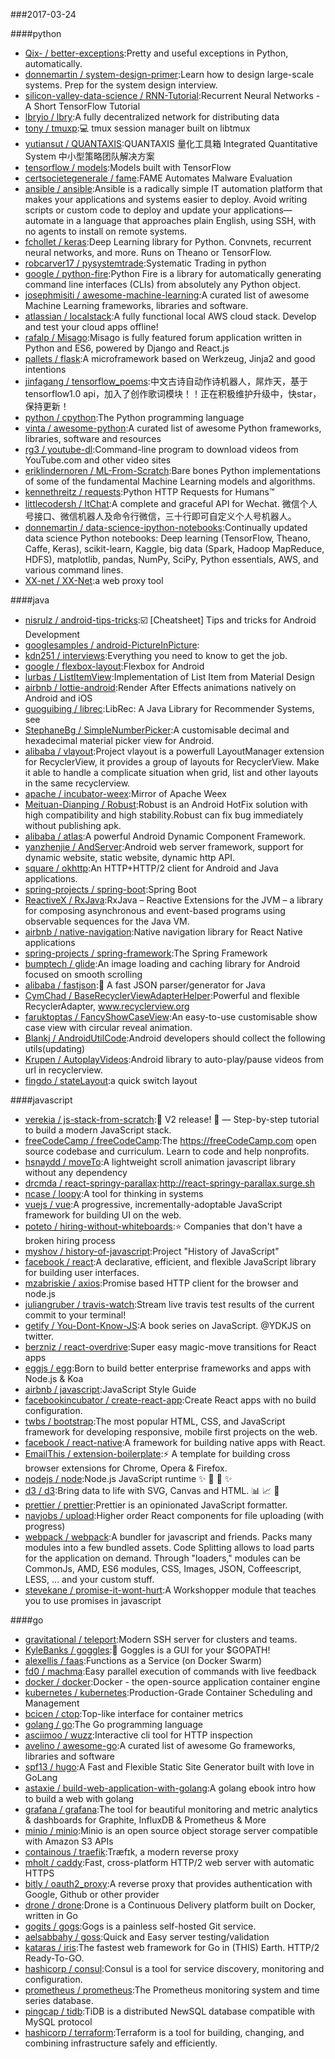 ###2017-03-24

####python
* [Qix- / better-exceptions](https://github.com/Qix-/better-exceptions):Pretty and useful exceptions in Python, automatically.
* [donnemartin / system-design-primer](https://github.com/donnemartin/system-design-primer):Learn how to design large-scale systems. Prep for the system design interview.
* [silicon-valley-data-science / RNN-Tutorial](https://github.com/silicon-valley-data-science/RNN-Tutorial):Recurrent Neural Networks - A Short TensorFlow Tutorial
* [lbryio / lbry](https://github.com/lbryio/lbry):A fully decentralized network for distributing data
* [tony / tmuxp](https://github.com/tony/tmuxp):💻 tmux session manager built on libtmux
* [yutiansut / QUANTAXIS](https://github.com/yutiansut/QUANTAXIS):QUANTAXIS 量化工具箱 Integrated Quantitative System 中小型策略团队解决方案
* [tensorflow / models](https://github.com/tensorflow/models):Models built with TensorFlow
* [certsocietegenerale / fame](https://github.com/certsocietegenerale/fame):FAME Automates Malware Evaluation
* [ansible / ansible](https://github.com/ansible/ansible):Ansible is a radically simple IT automation platform that makes your applications and systems easier to deploy. Avoid writing scripts or custom code to deploy and update your applications— automate in a language that approaches plain English, using SSH, with no agents to install on remote systems.
* [fchollet / keras](https://github.com/fchollet/keras):Deep Learning library for Python. Convnets, recurrent neural networks, and more. Runs on Theano or TensorFlow.
* [robcarver17 / pysystemtrade](https://github.com/robcarver17/pysystemtrade):Systematic Trading in python
* [google / python-fire](https://github.com/google/python-fire):Python Fire is a library for automatically generating command line interfaces (CLIs) from absolutely any Python object.
* [josephmisiti / awesome-machine-learning](https://github.com/josephmisiti/awesome-machine-learning):A curated list of awesome Machine Learning frameworks, libraries and software.
* [atlassian / localstack](https://github.com/atlassian/localstack):A fully functional local AWS cloud stack. Develop and test your cloud apps offline!
* [rafalp / Misago](https://github.com/rafalp/Misago):Misago is fully featured forum application written in Python and ES6, powered by Django and React.js
* [pallets / flask](https://github.com/pallets/flask):A microframework based on Werkzeug, Jinja2 and good intentions
* [jinfagang / tensorflow_poems](https://github.com/jinfagang/tensorflow_poems):中文古诗自动作诗机器人，屌炸天，基于tensorflow1.0 api，加入了创作歌词模块！！正在积极维护升级中，快star，保持更新！
* [python / cpython](https://github.com/python/cpython):The Python programming language
* [vinta / awesome-python](https://github.com/vinta/awesome-python):A curated list of awesome Python frameworks, libraries, software and resources
* [rg3 / youtube-dl](https://github.com/rg3/youtube-dl):Command-line program to download videos from YouTube.com and other video sites
* [eriklindernoren / ML-From-Scratch](https://github.com/eriklindernoren/ML-From-Scratch):Bare bones Python implementations of some of the fundamental Machine Learning models and algorithms.
* [kennethreitz / requests](https://github.com/kennethreitz/requests):Python HTTP Requests for Humans™
* [littlecodersh / ItChat](https://github.com/littlecodersh/ItChat):A complete and graceful API for Wechat. 微信个人号接口、微信机器人及命令行微信，三十行即可自定义个人号机器人。
* [donnemartin / data-science-ipython-notebooks](https://github.com/donnemartin/data-science-ipython-notebooks):Continually updated data science Python notebooks: Deep learning (TensorFlow, Theano, Caffe, Keras), scikit-learn, Kaggle, big data (Spark, Hadoop MapReduce, HDFS), matplotlib, pandas, NumPy, SciPy, Python essentials, AWS, and various command lines.
* [XX-net / XX-Net](https://github.com/XX-net/XX-Net):a web proxy tool

####java
* [nisrulz / android-tips-tricks](https://github.com/nisrulz/android-tips-tricks):☑️ [Cheatsheet] Tips and tricks for Android Development
* [googlesamples / android-PictureInPicture](https://github.com/googlesamples/android-PictureInPicture):
* [kdn251 / interviews](https://github.com/kdn251/interviews):Everything you need to know to get the job.
* [google / flexbox-layout](https://github.com/google/flexbox-layout):Flexbox for Android
* [lurbas / ListItemView](https://github.com/lurbas/ListItemView):Implementation of List Item from Material Design
* [airbnb / lottie-android](https://github.com/airbnb/lottie-android):Render After Effects animations natively on Android and iOS
* [guoguibing / librec](https://github.com/guoguibing/librec):LibRec: A Java Library for Recommender Systems, see
* [StephaneBg / SimpleNumberPicker](https://github.com/StephaneBg/SimpleNumberPicker):A customisable decimal and hexadecimal material picker view for Android.
* [alibaba / vlayout](https://github.com/alibaba/vlayout):Project vlayout is a powerfull LayoutManager extension for RecyclerView, it provides a group of layouts for RecyclerView. Make it able to handle a complicate situation when grid, list and other layouts in the same recyclerview.
* [apache / incubator-weex](https://github.com/apache/incubator-weex):Mirror of Apache Weex
* [Meituan-Dianping / Robust](https://github.com/Meituan-Dianping/Robust):Robust is an Android HotFix solution with high compatibility and high stability.Robust can fix bug immediately without publishing apk.
* [alibaba / atlas](https://github.com/alibaba/atlas):A powerful Android Dynamic Component Framework.
* [yanzhenjie / AndServer](https://github.com/yanzhenjie/AndServer):Android web server framework, support for dynamic website, static website, dynamic http API.
* [square / okhttp](https://github.com/square/okhttp):An HTTP+HTTP/2 client for Android and Java applications.
* [spring-projects / spring-boot](https://github.com/spring-projects/spring-boot):Spring Boot
* [ReactiveX / RxJava](https://github.com/ReactiveX/RxJava):RxJava – Reactive Extensions for the JVM – a library for composing asynchronous and event-based programs using observable sequences for the Java VM.
* [airbnb / native-navigation](https://github.com/airbnb/native-navigation):Native navigation library for React Native applications
* [spring-projects / spring-framework](https://github.com/spring-projects/spring-framework):The Spring Framework
* [bumptech / glide](https://github.com/bumptech/glide):An image loading and caching library for Android focused on smooth scrolling
* [alibaba / fastjson](https://github.com/alibaba/fastjson):🚄 A fast JSON parser/generator for Java
* [CymChad / BaseRecyclerViewAdapterHelper](https://github.com/CymChad/BaseRecyclerViewAdapterHelper):Powerful and flexible RecyclerAdapter, www.recyclerview.org
* [faruktoptas / FancyShowCaseView](https://github.com/faruktoptas/FancyShowCaseView):An easy-to-use customisable show case view with circular reveal animation.
* [Blankj / AndroidUtilCode](https://github.com/Blankj/AndroidUtilCode):Android developers should collect the following utils(updating)
* [Krupen / AutoplayVideos](https://github.com/Krupen/AutoplayVideos):Android library to auto-play/pause videos from url in recyclerview.
* [fingdo / stateLayout](https://github.com/fingdo/stateLayout):a quick switch layout

####javascript
* [verekia / js-stack-from-scratch](https://github.com/verekia/js-stack-from-scratch):🎉 V2 release! 🎉 — Step-by-step tutorial to build a modern JavaScript stack.
* [freeCodeCamp / freeCodeCamp](https://github.com/freeCodeCamp/freeCodeCamp):The https://freeCodeCamp.com open source codebase and curriculum. Learn to code and help nonprofits.
* [hsnaydd / moveTo](https://github.com/hsnaydd/moveTo):A lightweight scroll animation javascript library without any dependency
* [drcmda / react-springy-parallax](https://github.com/drcmda/react-springy-parallax):http://react-springy-parallax.surge.sh
* [ncase / loopy](https://github.com/ncase/loopy):A tool for thinking in systems
* [vuejs / vue](https://github.com/vuejs/vue):A progressive, incrementally-adoptable JavaScript framework for building UI on the web.
* [poteto / hiring-without-whiteboards](https://github.com/poteto/hiring-without-whiteboards):⭐️ Companies that don't have a broken hiring process
* [myshov / history-of-javascript](https://github.com/myshov/history-of-javascript):Project "History of JavaScript"
* [facebook / react](https://github.com/facebook/react):A declarative, efficient, and flexible JavaScript library for building user interfaces.
* [mzabriskie / axios](https://github.com/mzabriskie/axios):Promise based HTTP client for the browser and node.js
* [juliangruber / travis-watch](https://github.com/juliangruber/travis-watch):Stream live travis test results of the current commit to your terminal!
* [getify / You-Dont-Know-JS](https://github.com/getify/You-Dont-Know-JS):A book series on JavaScript. @YDKJS on twitter.
* [berzniz / react-overdrive](https://github.com/berzniz/react-overdrive):Super easy magic-move transitions for React apps
* [eggjs / egg](https://github.com/eggjs/egg):Born to build better enterprise frameworks and apps with Node.js & Koa
* [airbnb / javascript](https://github.com/airbnb/javascript):JavaScript Style Guide
* [facebookincubator / create-react-app](https://github.com/facebookincubator/create-react-app):Create React apps with no build configuration.
* [twbs / bootstrap](https://github.com/twbs/bootstrap):The most popular HTML, CSS, and JavaScript framework for developing responsive, mobile first projects on the web.
* [facebook / react-native](https://github.com/facebook/react-native):A framework for building native apps with React.
* [EmailThis / extension-boilerplate](https://github.com/EmailThis/extension-boilerplate):⚡️ A template for building cross browser extensions for Chrome, Opera & Firefox.
* [nodejs / node](https://github.com/nodejs/node):Node.js JavaScript runtime ✨ 🐢 🚀 ✨
* [d3 / d3](https://github.com/d3/d3):Bring data to life with SVG, Canvas and HTML. 📊 📈 🎉
* [prettier / prettier](https://github.com/prettier/prettier):Prettier is an opinionated JavaScript formatter.
* [navjobs / upload](https://github.com/navjobs/upload):Higher order React components for file uploading (with progress)
* [webpack / webpack](https://github.com/webpack/webpack):A bundler for javascript and friends. Packs many modules into a few bundled assets. Code Splitting allows to load parts for the application on demand. Through "loaders," modules can be CommonJs, AMD, ES6 modules, CSS, Images, JSON, Coffeescript, LESS, ... and your custom stuff.
* [stevekane / promise-it-wont-hurt](https://github.com/stevekane/promise-it-wont-hurt):A Workshopper module that teaches you to use promises in javascript

####go
* [gravitational / teleport](https://github.com/gravitational/teleport):Modern SSH server for clusters and teams.
* [KyleBanks / goggles](https://github.com/KyleBanks/goggles):🔭 Goggles is a GUI for your $GOPATH!
* [alexellis / faas](https://github.com/alexellis/faas):Functions as a Service (on Docker Swarm)
* [fd0 / machma](https://github.com/fd0/machma):Easy parallel execution of commands with live feedback
* [docker / docker](https://github.com/docker/docker):Docker - the open-source application container engine
* [kubernetes / kubernetes](https://github.com/kubernetes/kubernetes):Production-Grade Container Scheduling and Management
* [bcicen / ctop](https://github.com/bcicen/ctop):Top-like interface for container metrics
* [golang / go](https://github.com/golang/go):The Go programming language
* [asciimoo / wuzz](https://github.com/asciimoo/wuzz):Interactive cli tool for HTTP inspection
* [avelino / awesome-go](https://github.com/avelino/awesome-go):A curated list of awesome Go frameworks, libraries and software
* [spf13 / hugo](https://github.com/spf13/hugo):A Fast and Flexible Static Site Generator built with love in GoLang
* [astaxie / build-web-application-with-golang](https://github.com/astaxie/build-web-application-with-golang):A golang ebook intro how to build a web with golang
* [grafana / grafana](https://github.com/grafana/grafana):The tool for beautiful monitoring and metric analytics & dashboards for Graphite, InfluxDB & Prometheus & More
* [minio / minio](https://github.com/minio/minio):Minio is an open source object storage server compatible with Amazon S3 APIs
* [containous / traefik](https://github.com/containous/traefik):Træfɪk, a modern reverse proxy
* [mholt / caddy](https://github.com/mholt/caddy):Fast, cross-platform HTTP/2 web server with automatic HTTPS
* [bitly / oauth2_proxy](https://github.com/bitly/oauth2_proxy):A reverse proxy that provides authentication with Google, Github or other provider
* [drone / drone](https://github.com/drone/drone):Drone is a Continuous Delivery platform built on Docker, written in Go
* [gogits / gogs](https://github.com/gogits/gogs):Gogs is a painless self-hosted Git service.
* [aelsabbahy / goss](https://github.com/aelsabbahy/goss):Quick and Easy server testing/validation
* [kataras / iris](https://github.com/kataras/iris):The fastest web framework for Go in (THIS) Earth. HTTP/2 Ready-To-GO.
* [hashicorp / consul](https://github.com/hashicorp/consul):Consul is a tool for service discovery, monitoring and configuration.
* [prometheus / prometheus](https://github.com/prometheus/prometheus):The Prometheus monitoring system and time series database.
* [pingcap / tidb](https://github.com/pingcap/tidb):TiDB is a distributed NewSQL database compatible with MySQL protocol
* [hashicorp / terraform](https://github.com/hashicorp/terraform):Terraform is a tool for building, changing, and combining infrastructure safely and efficiently.
